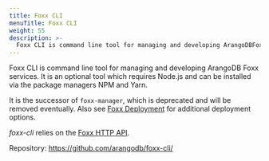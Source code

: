```yaml
---
title: Foxx CLI
menuTitle: Foxx CLI
weight: 55
description: >-
  Foxx CLI is command line tool for managing and developing ArangoDBFoxx services
---
```

Foxx CLI is command line tool for managing and developing ArangoDB
Foxx services. It is an optional tool which requires Node.js and
can be installed via the package managers NPM and Yarn.

It is the successor of `foxx-manager`, which is deprecated and will be
removed eventually. Also see [Foxx Deployment](../../../develop/foxx-microservices/deployment.md)
for additional deployment options.

_foxx-cli_ relies on the [Foxx HTTP API](../../../develop/http/foxx.md).

Repository: <https://github.com/arangodb/foxx-cli/>
